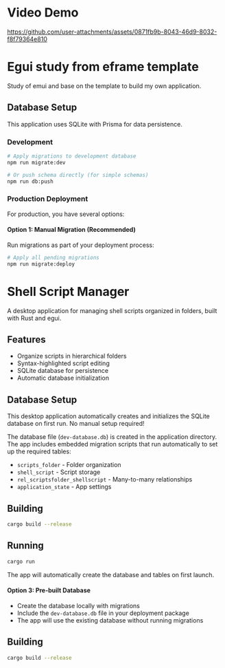 # Video Demo

https://github.com/user-attachments/assets/0871fb9b-8043-46d9-8032-f8f79364e810



# Egui study from eframe template

Study of emui and base on the template to build my own application.

## Database Setup

This application uses SQLite with Prisma for data persistence.

### Development
```bash
# Apply migrations to development database
npm run migrate:dev

# Or push schema directly (for simple schemas)
npm run db:push
```

### Production Deployment
For production, you have several options:

#### Option 1: Manual Migration (Recommended)
Run migrations as part of your deployment process:
```bash
# Apply all pending migrations
npm run migrate:deploy
```

# Shell Script Manager

A desktop application for managing shell scripts organized in folders, built with Rust and egui.

## Features

- Organize scripts in hierarchical folders
- Syntax-highlighted script editing
- SQLite database for persistence
- Automatic database initialization

## Database Setup

This desktop application automatically creates and initializes the SQLite database on first run. No manual setup required!

The database file (`dev-database.db`) is created in the application directory. The app includes embedded migration scripts that run automatically to set up the required tables:

- `scripts_folder` - Folder organization
- `shell_script` - Script storage
- `rel_scriptsfolder_shellscript` - Many-to-many relationships
- `application_state` - App settings

## Building

```bash
cargo build --release
```

## Running

```bash
cargo run
```

The app will automatically create the database and tables on first launch.

#### Option 3: Pre-built Database
- Create the database locally with migrations
- Include the `dev-database.db` file in your deployment package
- The app will use the existing database without running migrations

## Building
```bash
cargo build --release
```
